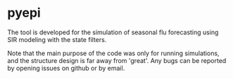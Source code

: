# pyepi

The tool is developed for the simulation of seasonal flu forecasting using SIR modeling with the state filters. 

Note that the main purpose of the code was only for running simulations, and the structure design is far away from 'great'. Any bugs can be reported by opening issues on github or by email.
